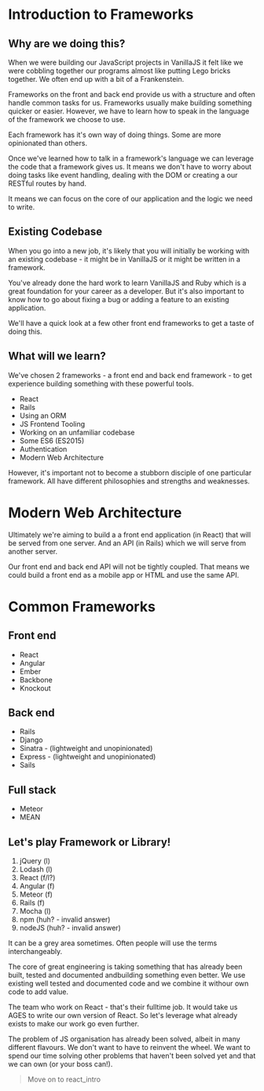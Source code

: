 # Introduction to Frameworks

## Why are we doing this?

When we were building our JavaScript projects in VanillaJS it felt like we were cobbling together our programs almost like putting Lego bricks together. We often end up with a bit of a Frankenstein.

Frameworks on the front and back end provide us with a structure and often handle common tasks for us. Frameworks usually make building something quicker or easier. However, we have to learn how to speak in the language of the framework we choose to use. 

Each framework has it's own way of doing things. Some are more opinionated than others.

Once we've learned how to talk in a framework's language we can leverage the code that a framework gives us. It means we don't have to worry about doing tasks like event handling, dealing with the DOM or creating a our RESTful routes by hand.

It means we can focus on the core of our application and the logic we need to write.

## Existing Codebase

When you go into a new job, it's likely that you will initially be working with an existing codebase - it might be in VanillaJS or it might be written in a framework.

You've already done the hard work to learn VanillaJS and Ruby which is a great foundation for your career as a developer. But it's also important to know how to go about fixing a bug or adding a feature to an existing application.

We'll have a quick look at a few other front end frameworks to get a taste of doing this.

## What will we learn?

We've chosen 2 frameworks - a front end and back end framework - to get experience building something with these powerful tools. 

 - React
 - Rails
 - Using an ORM
 - JS Frontend Tooling
 - Working on an unfamiliar codebase
 - Some ES6 (ES2015)
 - Authentication
 - Modern Web Architecture

However, it's important not to become a stubborn disciple of one particular framework. All have different philosophies and strengths and weaknesses.

# Modern Web Architecture

Ultimately we're aiming to build a a front end application (in React) that will be served from one server. And an API (in Rails) which we will serve from another server.

Our front end and back end API will not be tightly coupled. That means we could build a front end as a mobile app or HTML and use the same API.

# Common Frameworks

## Front end
 - React 
 - Angular
 - Ember
 - Backbone
 - Knockout

## Back end
 - Rails
 - Django
 - Sinatra - (lightweight and unopinionated)
 - Express - (lightweight and unopinionated)
 - Sails 

## Full stack
 - Meteor
 - MEAN

## Let's play Framework or Library!

 1. jQuery (l)
 2. Lodash (l)
 3. React (f/l?)
 4. Angular (f)
 5. Meteor (f)
 6. Rails (f)
 7. Mocha (l)
 8. npm (huh? - invalid answer)
 9. nodeJS (huh? - invalid answer)

It can be a grey area sometimes. Often people will use the terms interchangeably.

The core of great engineering is taking something that has already been built, tested and documented andbuilding something even better. We use existing well tested and documented code and we combine it withour own code to add value.

The team who work on React - that's their fulltime job. It would take us AGES to write our own version of React. So let's leverage what already exists to make our work go even further.

The problem of JS organisation has already been solved, albeit in many different flavours. We don't want to have to reinvent the wheel. We want to spend our time solving other problems that haven't been solved yet and that we can own (or your boss can!).

> Move on to react_intro
